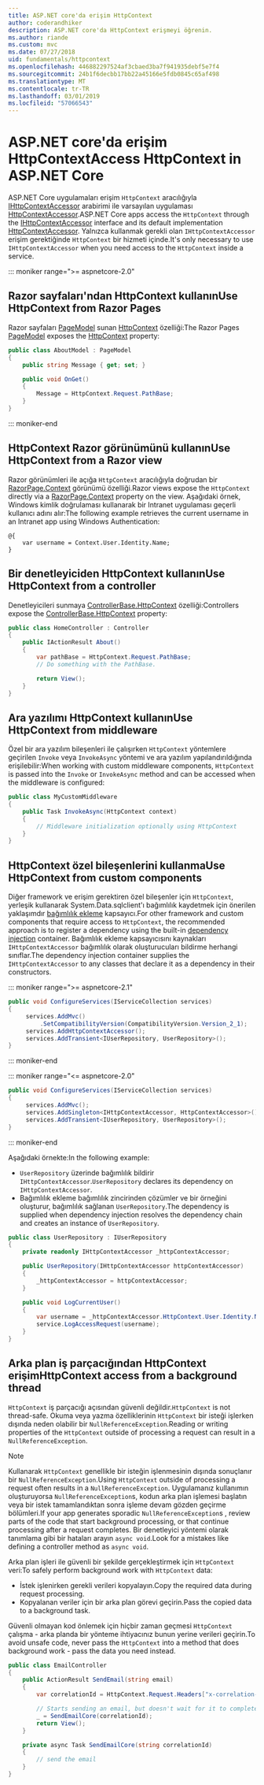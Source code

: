 ```yaml
---
title: ASP.NET core'da erişim HttpContext
author: coderandhiker
description: ASP.NET core'da HttpContext erişmeyi öğrenin.
ms.author: riande
ms.custom: mvc
ms.date: 07/27/2018
uid: fundamentals/httpcontext
ms.openlocfilehash: 446882297524af3cbaed3ba7f941935debf5e7f4
ms.sourcegitcommit: 24b1f6decbb17bb22a45166e5fdb0845c65af498
ms.translationtype: MT
ms.contentlocale: tr-TR
ms.lasthandoff: 03/01/2019
ms.locfileid: "57066543"
---
```

# <a name="access-httpcontext-in-aspnet-core"></a><span data-ttu-id="3dcf3-103">ASP.NET core'da erişim HttpContext</span><span class="sxs-lookup"><span data-stu-id="3dcf3-103">Access HttpContext in ASP.NET Core</span></span>

<span data-ttu-id="3dcf3-104">ASP.NET Core uygulamaları erişim `HttpContext` aracılığıyla [IHttpContextAccessor](/dotnet/api/microsoft.aspnetcore.http.ihttpcontextaccessor) arabirimi ile varsayılan uygulaması [HttpContextAccessor](/dotnet/api/microsoft.aspnetcore.http.httpcontextaccessor).</span><span class="sxs-lookup"><span data-stu-id="3dcf3-104">ASP.NET Core apps access the `HttpContext` through the [IHttpContextAccessor](/dotnet/api/microsoft.aspnetcore.http.ihttpcontextaccessor) interface and its default implementation [HttpContextAccessor](/dotnet/api/microsoft.aspnetcore.http.httpcontextaccessor).</span></span> <span data-ttu-id="3dcf3-105">Yalnızca kullanmak gerekli olan `IHttpContextAccessor` erişim gerektiğinde `HttpContext` bir hizmeti içinde.</span><span class="sxs-lookup"><span data-stu-id="3dcf3-105">It's only necessary to use `IHttpContextAccessor` when you need access to the `HttpContext` inside a service.</span></span>

::: moniker range=">= aspnetcore-2.0"

## <a name="use-httpcontext-from-razor-pages"></a><span data-ttu-id="3dcf3-106">Razor sayfaları'ndan HttpContext kullanın</span><span class="sxs-lookup"><span data-stu-id="3dcf3-106">Use HttpContext from Razor Pages</span></span>

<span data-ttu-id="3dcf3-107">Razor sayfaları [PageModel](/dotnet/api/microsoft.aspnetcore.mvc.razorpages.pagemodel) sunan [HttpContext](/dotnet/api/microsoft.aspnetcore.mvc.razorpages.pagemodel.httpcontext) özelliği:</span><span class="sxs-lookup"><span data-stu-id="3dcf3-107">The Razor Pages [PageModel](/dotnet/api/microsoft.aspnetcore.mvc.razorpages.pagemodel) exposes the [HttpContext](/dotnet/api/microsoft.aspnetcore.mvc.razorpages.pagemodel.httpcontext) property:</span></span>

```csharp
public class AboutModel : PageModel
{
    public string Message { get; set; }

    public void OnGet()
    {
        Message = HttpContext.Request.PathBase;
    }
}
```

::: moniker-end

## <a name="use-httpcontext-from-a-razor-view"></a><span data-ttu-id="3dcf3-108">HttpContext Razor görünümünü kullanın</span><span class="sxs-lookup"><span data-stu-id="3dcf3-108">Use HttpContext from a Razor view</span></span>

<span data-ttu-id="3dcf3-109">Razor görünümleri ile açığa `HttpContext` aracılığıyla doğrudan bir [RazorPage.Context](/dotnet/api/microsoft.aspnetcore.mvc.razor.razorpage.context#Microsoft_AspNetCore_Mvc_Razor_RazorPage_Context) görünümü özelliği.</span><span class="sxs-lookup"><span data-stu-id="3dcf3-109">Razor views expose the `HttpContext` directly via a [RazorPage.Context](/dotnet/api/microsoft.aspnetcore.mvc.razor.razorpage.context#Microsoft_AspNetCore_Mvc_Razor_RazorPage_Context) property on the view.</span></span> <span data-ttu-id="3dcf3-110">Aşağıdaki örnek, Windows kimlik doğrulaması kullanarak bir Intranet uygulaması geçerli kullanıcı adını alır:</span><span class="sxs-lookup"><span data-stu-id="3dcf3-110">The following example retrieves the current username in an Intranet app using Windows Authentication:</span></span>

```cshtml
@{
    var username = Context.User.Identity.Name;
}
```

## <a name="use-httpcontext-from-a-controller"></a><span data-ttu-id="3dcf3-111">Bir denetleyiciden HttpContext kullanın</span><span class="sxs-lookup"><span data-stu-id="3dcf3-111">Use HttpContext from a controller</span></span>

<span data-ttu-id="3dcf3-112">Denetleyicileri sunmaya [ControllerBase.HttpContext](/dotnet/api/microsoft.aspnetcore.mvc.controllerbase.httpcontext) özelliği:</span><span class="sxs-lookup"><span data-stu-id="3dcf3-112">Controllers expose the [ControllerBase.HttpContext](/dotnet/api/microsoft.aspnetcore.mvc.controllerbase.httpcontext) property:</span></span>

```csharp
public class HomeController : Controller
{
    public IActionResult About()
    {
        var pathBase = HttpContext.Request.PathBase;
        // Do something with the PathBase.

        return View();
    }
}
```

## <a name="use-httpcontext-from-middleware"></a><span data-ttu-id="3dcf3-113">Ara yazılımı HttpContext kullanın</span><span class="sxs-lookup"><span data-stu-id="3dcf3-113">Use HttpContext from middleware</span></span>

<span data-ttu-id="3dcf3-114">Özel bir ara yazılım bileşenleri ile çalışırken `HttpContext` yöntemlere geçirilen `Invoke` veya `InvokeAsync` yöntemi ve ara yazılım yapılandırıldığında erişilebilir:</span><span class="sxs-lookup"><span data-stu-id="3dcf3-114">When working with custom middleware components, `HttpContext` is passed into the `Invoke` or `InvokeAsync` method and can be accessed when the middleware is configured:</span></span>

```csharp
public class MyCustomMiddleware
{
    public Task InvokeAsync(HttpContext context)
    {
        // Middleware initialization optionally using HttpContext
    }
}
```

## <a name="use-httpcontext-from-custom-components"></a><span data-ttu-id="3dcf3-115">HttpContext özel bileşenlerini kullanma</span><span class="sxs-lookup"><span data-stu-id="3dcf3-115">Use HttpContext from custom components</span></span>

<span data-ttu-id="3dcf3-116">Diğer framework ve erişim gerektiren özel bileşenler için `HttpContext`, yerleşik kullanarak System.Data.sqlclient'ı bağımlılık kaydetmek için önerilen yaklaşımdır [bağımlılık ekleme](xref:fundamentals/dependency-injection) kapsayıcı.</span><span class="sxs-lookup"><span data-stu-id="3dcf3-116">For other framework and custom components that require access to `HttpContext`, the recommended approach is to register a dependency using the built-in [dependency injection](xref:fundamentals/dependency-injection) container.</span></span> <span data-ttu-id="3dcf3-117">Bağımlılık ekleme kapsayıcısını kaynakları `IHttpContextAccessor` bağımlılık olarak oluşturucuları bildirme herhangi sınıflar.</span><span class="sxs-lookup"><span data-stu-id="3dcf3-117">The dependency injection container supplies the `IHttpContextAccessor` to any classes that declare it as a dependency in their constructors.</span></span>

::: moniker range=">= aspnetcore-2.1"

```csharp
public void ConfigureServices(IServiceCollection services)
{
     services.AddMvc()
         .SetCompatibilityVersion(CompatibilityVersion.Version_2_1);
     services.AddHttpContextAccessor();
     services.AddTransient<IUserRepository, UserRepository>();
}
```

::: moniker-end

::: moniker range="<= aspnetcore-2.0"

```csharp
public void ConfigureServices(IServiceCollection services)
{
     services.AddMvc();
     services.AddSingleton<IHttpContextAccessor, HttpContextAccessor>();
     services.AddTransient<IUserRepository, UserRepository>();
}
```

::: moniker-end

<span data-ttu-id="3dcf3-118">Aşağıdaki örnekte:</span><span class="sxs-lookup"><span data-stu-id="3dcf3-118">In the following example:</span></span>

* <span data-ttu-id="3dcf3-119">`UserRepository` üzerinde bağımlılık bildirir `IHttpContextAccessor`.</span><span class="sxs-lookup"><span data-stu-id="3dcf3-119">`UserRepository` declares its dependency on `IHttpContextAccessor`.</span></span>
* <span data-ttu-id="3dcf3-120">Bağımlılık ekleme bağımlılık zincirinden çözümler ve bir örneğini oluşturur, bağımlılık sağlanan `UserRepository`.</span><span class="sxs-lookup"><span data-stu-id="3dcf3-120">The dependency is supplied when dependency injection resolves the dependency chain and creates an instance of `UserRepository`.</span></span>

```csharp
public class UserRepository : IUserRepository
{
    private readonly IHttpContextAccessor _httpContextAccessor;

    public UserRepository(IHttpContextAccessor httpContextAccessor)
    {
        _httpContextAccessor = httpContextAccessor;
    }

    public void LogCurrentUser()
    {
        var username = _httpContextAccessor.HttpContext.User.Identity.Name;
        service.LogAccessRequest(username);
    }
}
```

## <a name="httpcontext-access-from-a-background-thread"></a><span data-ttu-id="3dcf3-121">Arka plan iş parçacığından HttpContext erişim</span><span class="sxs-lookup"><span data-stu-id="3dcf3-121">HttpContext access from a background thread</span></span>

<span data-ttu-id="3dcf3-122">`HttpContext` iş parçacığı açısından güvenli değildir.</span><span class="sxs-lookup"><span data-stu-id="3dcf3-122">`HttpContext` is not thread-safe.</span></span> <span data-ttu-id="3dcf3-123">Okuma veya yazma özelliklerinin `HttpContext` bir isteği işlerken dışında neden olabilir bir `NullReferenceException`.</span><span class="sxs-lookup"><span data-stu-id="3dcf3-123">Reading or writing properties of the `HttpContext` outside of processing a request can result in a `NullReferenceException`.</span></span>

> [!NOTE]
> <span data-ttu-id="3dcf3-124">Kullanarak `HttpContext` genellikle bir isteğin işlenmesinin dışında sonuçlanır bir `NullReferenceException`.</span><span class="sxs-lookup"><span data-stu-id="3dcf3-124">Using `HttpContext` outside of processing a request often results in a `NullReferenceException`.</span></span> <span data-ttu-id="3dcf3-125">Uygulamanız kullanımın oluşturuyorsa `NullReferenceException`s, kodun arka plan işlemesi başlatın veya bir istek tamamlandıktan sonra işleme devam gözden geçirme bölümleri.</span><span class="sxs-lookup"><span data-stu-id="3dcf3-125">If your app generates sporadic `NullReferenceException`s , review parts of the code that start background processing, or that continue processing after a request completes.</span></span> <span data-ttu-id="3dcf3-126">Bir denetleyici yöntemi olarak tanımlama gibi bir hataları arayın `async void`.</span><span class="sxs-lookup"><span data-stu-id="3dcf3-126">Look for a mistakes like defining a controller method as `async void`.</span></span>

<span data-ttu-id="3dcf3-127">Arka plan işleri ile güvenli bir şekilde gerçekleştirmek için `HttpContext` veri:</span><span class="sxs-lookup"><span data-stu-id="3dcf3-127">To safely perform background work with `HttpContext` data:</span></span>

* <span data-ttu-id="3dcf3-128">İstek işlenirken gerekli verileri kopyalayın.</span><span class="sxs-lookup"><span data-stu-id="3dcf3-128">Copy the required data during request processing.</span></span>
* <span data-ttu-id="3dcf3-129">Kopyalanan veriler için bir arka plan görevi geçirin.</span><span class="sxs-lookup"><span data-stu-id="3dcf3-129">Pass the copied data to a background task.</span></span>

<span data-ttu-id="3dcf3-130">Güvenli olmayan kod önlemek için hiçbir zaman geçmesi `HttpContext` çalışma - arka planda bir yönteme ihtiyacınız bunun yerine verileri geçirin.</span><span class="sxs-lookup"><span data-stu-id="3dcf3-130">To avoid unsafe code, never pass the `HttpContext` into a method that does background work - pass the data you need instead.</span></span>

```csharp
public class EmailController
{
    public ActionResult SendEmail(string email)
    {
        var correlationId = HttpContext.Request.Headers["x-correlation-id"].ToString();

        // Starts sending an email, but doesn't wait for it to complete
        _ = SendEmailCore(correlationId);
        return View();
    }

    private async Task SendEmailCore(string correlationId)
    {
        // send the email
    }
}

